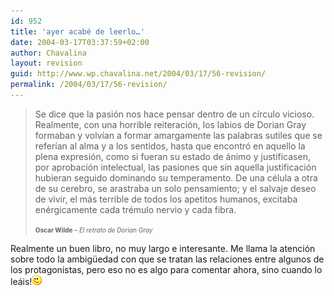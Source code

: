 ```yaml
---
id: 952
title: 'ayer acabé de leerlo…'
date: 2004-03-17T03:37:59+02:00
author: Chavalina
layout: revision
guid: http://www.wp.chavalina.net/2004/03/17/56-revision/
permalink: /2004/03/17/56-revision/
---
```

> Se dice que la pasión nos hace pensar dentro de un c&iacute;rculo vicioso. Realmente, con una horrible reiteración, los labios de Dorian Gray formaban y volv&iacute;an a formar amargamente las palabras sutiles que se refer&iacute;an al alma y a los sentidos, hasta que encontró en aquello la plena expresión, como si fueran su estado de ánimo y justificasen, por aprobación intelectual, las pasiones que sin aquella justificación hubieran seguido dominando su temperamento. De una célula a otra de su cerebro, se arastraba un solo pensamiento; y el salvaje deseo de vivir, el más terrible de todos los apetitos humanos, excitaba enérgicamente cada trémulo nervio y cada fibra.
> 
> <font size="1"><b>Oscar Wilde</b> &#8211; <i>El retrato de Dorian Gray</i></font>

Realmente un buen libro, no muy largo e interesante. Me llama la atención sobre todo la ambig&uuml;edad con que se tratan las relaciones entre algunos de los protagonistas, pero eso no es algo para comentar ahora, sino cuando lo leáis!![emo](/imagenes/emoticonos/guino.gif)